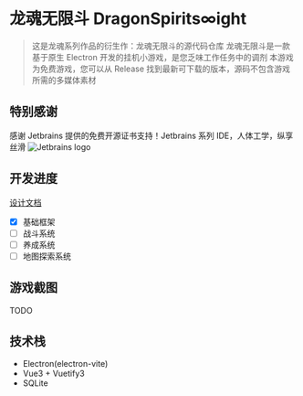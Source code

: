 
# 龙魂无限斗 DragonSpirits∞ight

> 这是龙魂系列作品的衍生作：龙魂无限斗的源代码仓库
> 龙魂无限斗是一款基于原生 Electron 开发的挂机小游戏，是您乏味工作任务中的调剂
> 本游戏为免费游戏，您可以从 Release 找到最新可下载的版本，源码不包含游戏所需的多媒体素材

## 特别感谢

感谢 Jetbrains 提供的免费开源证书支持！Jetbrains 系列 IDE，人体工学，纵享丝滑
![Jetbrains logo](https://resources.jetbrains.com/storage/products/company/brand/logos/jetbrains.png)

## 开发进度

[设计文档](https://docs.qq.com/doc/DRkVCcUtBbHFoYmpT?is_no_hook_redirect=1)

- [x] 基础框架
- [ ] 战斗系统
- [ ] 养成系统
- [ ] 地图探索系统

## 游戏截图

TODO

## 技术栈

- Electron(electron-vite)
- Vue3 + Vuetify3
- SQLite
